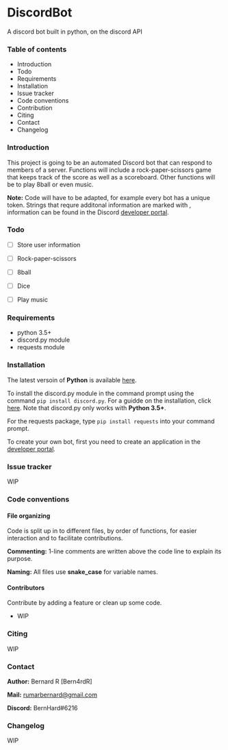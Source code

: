 # DiscordBot
A discord bot built in python, on the discord API

### Table of contents
* Introduction
* Todo
* Requirements
* Installation
* Issue tracker
* Code conventions
* Contribution
* Citing
* Contact
* Changelog

### Introduction
This project is going to be an automated Discord bot that can respond to members of a server. 
Functions will include a rock-paper-scissors game that keeps track of the score as well as a scoreboard. Other functions will be to play 8ball or even music.

**Note:**  Code will have to be adapted, for example every bot has a unique token. Strings that requre additonal information are marked with <angle brackets>, information can be found in the Discord [developer portal](https://discord.com/developers/applications).

### Todo
- [ ] Store user information
- [ ] Rock-paper-scissors
- [ ] 8ball
- [ ] Dice
- [ ] Play music


### Requirements
- python 3.5+
- discord.py module
- requests module

### Installation
The latest versoin of **Python** is available [here](https://www.python.org/downloads/).

To install the discord.py module in the command prompt using the command `pip install discord.py`. 
For a guidde on the installation, click [here](https://pypi.org/project/discord.py/). 
Note that discord.py only works with **Python 3.5+**.

For the requests package, type `pip install requests` into your command prompt.
  
To create your own bot, first you need to create an application in the [developer portal](https://discord.com/developers/applications).


### Issue tracker
WIP

### Code conventions
#### File organizing
Code is split up in to different files, by order of functions, for easier interaction and to facilitate contributions.

**Commenting:**  1-line comments are written above the code line to explain its purpose.

**Naming:**  All files use **snake_case** for variable names.


#### Contributors
Contribute by adding a feature or clean up some code.
- WIP

### Citing
WIP

### Contact
**Author:**  Bernard R [Bern4rdR]

**Mail:**  rumarbernard@gmail.com

**Discord:**  BernHard#6216

### Changelog
WIP
